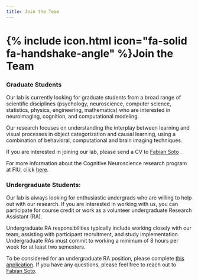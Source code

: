 ```yaml
---
title: Join the Team
---
```


# {% include icon.html icon="fa-solid fa-handshake-angle" %}Join the Team

### Graduate Students

Our lab is currently looking for graduate students from a broad range of scientific disciplines (psychology, neuroscience, computer science, statistics, physics, engineering, mathematics) who are interested in neuroimaging, cognition, and computational modeling.

Our research focuses on understanding the interplay between learning and visual processes in object categorization and causal learning, using a combination of behavioral, computational and brain imaging techniques.

If you are interested in joining our lab, please send a CV to [Fabian Soto](mailto:fasoto@fiu.edu)
.

For more information about the Cognitive Neuroscience research program at FIU, click [here](https://cn.fiu.edu).


### Undergraduate Students:

Our lab is always looking for enthusiastic undergrads who are willing to help out with our research. If you are interested in working with us, you can participate for course credit or work as a volunteer undergraduate Research Assistant (RA).

Undergraduate RA responsibilities typically include working closely with our team, assisting with participant recruitment, and study implementation. Undergraduate RAs must commit to working a minimum of 8 hours per week for at least two semesters.

To be considered for an undergraduate RA position, please complete [this application](https://docs.google.com/forms/d/1pjjgUEqrp5B-7NdOgjGpR39TthWHgmB5eFTB7BSxBak/viewform?usp=send_form). If you have any questions, please feel free to reach out to [Fabian Soto](mailto:fasoto@fiu.edu).